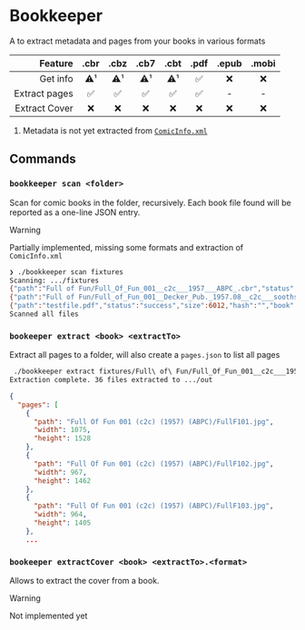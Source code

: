 # Bookkeeper

A to extract metadata and pages from your books in various formats

|       Feature | .cbr | .cbz | .cb7 | .cbt | .pdf | .epub | .mobi |
| ------------: | :--: | :--: | :--: | :--: | :--: | :---: | :---: |
|      Get info | ⚠️¹  | ⚠️¹  | ⚠️¹  | ⚠️¹  |  ✅  |  ❌   |  ❌   |
| Extract pages |  ✅  |  ✅  |  ✅  |  ✅  |  ✅  |   -   |   -   |
| Extract Cover |  ❌  |  ❌  |  ❌  |  ❌  |  ❌  |  ❌   |  ❌   |

1. Metadata is not yet extracted from [`ComicInfo.xml`](https://github.com/anansi-project/comicinfo)

## Commands

### `bookkeeper scan <folder>`

Scan for comic books in the folder, recursively.
Each book file found will be reported as a one-line JSON entry.

> [!WARNING]
> Partially implemented, missing some formats and extraction of `ComicInfo.xml`

```bash
❯ ./bookkeeper scan fixtures
Scanning: .../fixtures
{"path":"Full of Fun/Full_Of_Fun_001__c2c___1957___ABPC_.cbr","status":"success","size":15666637,"hash":"","book":{"title":"Full_Of_Fun_001__c2c___1957___ABPC_","pages":36}}
{"path":"Full of Fun/Full_of_Fun_001__Decker_Pub._1957.08__c2c___soothsayr_Yoc.cbz","status":"success","size":44292901,"hash":"","book":{"title":"Full_of_Fun_001__Decker_Pub._1957.08__c2c___soothsayr_Yoc","pages":37}}
{"path":"testfile.pdf","status":"success","size":6012,"hash":"","book":{"title":"Title of the Book","pages":1,"authors":["The Author"],"keywords":["book","fantasy"]}}
Scanned all files
```

### `bookeeper extract <book> <extractTo>`

Extract all pages to a folder, will also create a `pages.json` to list all pages

```bash
 ./bookkeeper extract fixtures/Full\ of\ Fun/Full_Of_Fun_001__c2c___1957___ABPC_.cbr out
Extraction complete. 36 files extracted to .../out
```

```json
{
  "pages": [
    {
      "path": "Full Of Fun 001 (c2c) (1957) (ABPC)/FullF101.jpg",
      "width": 1075,
      "height": 1528
    },
    {
      "path": "Full Of Fun 001 (c2c) (1957) (ABPC)/FullF102.jpg",
      "width": 967,
      "height": 1462
    },
    {
      "path": "Full Of Fun 001 (c2c) (1957) (ABPC)/FullF103.jpg",
      "width": 964,
      "height": 1405
    },
    ...
```

### `bookeeper extractCover <book> <extractTo>.<format>`

Allows to extract the cover from a book.

> [!WARNING]
> Not implemented yet
